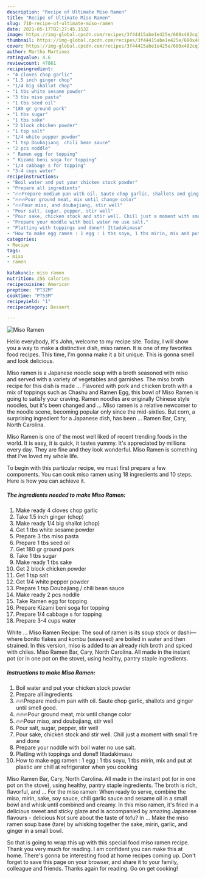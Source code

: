 ```yaml
---
description: "Recipe of Ultimate Miso Ramen"
title: "Recipe of Ultimate Miso Ramen"
slug: 710-recipe-of-ultimate-miso-ramen
date: 2021-05-17T02:27:45.153Z
image: https://img-global.cpcdn.com/recipes/3f44415abe1e425e/680x482cq70/miso-ramen-recipe-main-photo.jpg
thumbnail: https://img-global.cpcdn.com/recipes/3f44415abe1e425e/680x482cq70/miso-ramen-recipe-main-photo.jpg
cover: https://img-global.cpcdn.com/recipes/3f44415abe1e425e/680x482cq70/miso-ramen-recipe-main-photo.jpg
author: Martha Martinez
ratingvalue: 4.6
reviewcount: 47861
recipeingredient:
- "4 cloves chop garlic"
- "1.5 inch ginger chop"
- "1/4 big shallot chop"
- "1 tbs white sesame powder"
- "3 tbs miso pasta"
- "1 tbs seed oil"
- "180 gr ground pork"
- "1 tbs sugar"
- "1 tbs sake"
- "2 block chicken powder"
- "1 tsp salt"
- "1/4 white pepper powder"
- "1 tsp Doubajiang  chili bean sauce"
- "2 pcs noddle"
- " Ramen egg for topping"
- " Kizami beni soga for topping"
- "1/4 cabbage s for topping"
- "3-4 cups water"
recipeinstructions:
- "Boil water and put your chicken stock powder"
- "Prepare all ingredients"
- "🔥🔥Prepare medium pan with oil. Saute chop garlic, shallots and ginger until smell good."
- "🔥🔥🔥Pour ground meat, mix until change color"
- "🔥🔥Pour miso, and doubajiang, stir well"
- "Pour salt, sugar, pepper, stir well"
- "Pour sake, chicken stock and stir well. Chill just a moment with small fire and done"
- "Prepare your noddle with boil water no use salt."
- "Platting with toppings and done!! Ittadakimasu"
- "How to make egg ramen : 1 egg : 1 tbs soyu, 1 tbs mirin, mix and put at plastic anr chill at refrigerator when you cooking"
categories:
- Recipe
tags:
- miso
- ramen

katakunci: miso ramen 
nutrition: 256 calories
recipecuisine: American
preptime: "PT32M"
cooktime: "PT53M"
recipeyield: "1"
recipecategory: Dessert

---
```



![Miso Ramen](https://img-global.cpcdn.com/recipes/3f44415abe1e425e/680x482cq70/miso-ramen-recipe-main-photo.jpg)

Hello everybody, it's John, welcome to my recipe site. Today, I will show you a way to make a distinctive dish, miso ramen. It is one of my favorites food recipes. This time, I'm gonna make it a bit unique. This is gonna smell and look delicious.

Miso ramen is a Japanese noodle soup with a broth seasoned with miso and served with a variety of vegetables and garnishes. The miso broth recipe for this dish is made … Flavored with pork and chicken broth with a mix of toppings such as Chashu and Ramen Egg, this bowl of Miso Ramen is going to satisfy your craving. Ramen noodles are originally Chinese style noodles, but it&#39;s been changed and … Miso ramen is a relative newcomer to the noodle scene, becoming popular only since the mid-sixties. But corn, a surprising ingredient for a Japanese dish, has been … Ramen Bar, Cary, North Carolina.

Miso Ramen is one of the most well liked of recent trending foods in the world. It is easy, it is quick, it tastes yummy. It's appreciated by millions every day. They are fine and they look wonderful. Miso Ramen is something that I've loved my whole life.


To begin with this particular recipe, we must first prepare a few components. You can cook miso ramen using 18 ingredients and 10 steps. Here is how you can achieve it.

<!--inarticleads1-->

##### The ingredients needed to make Miso Ramen:

1. Make ready 4 cloves chop garlic
1. Take 1.5 inch ginger (chop)
1. Make ready 1/4 big shallot (chop)
1. Get 1 tbs white sesame powder
1. Prepare 3 tbs miso pasta
1. Prepare 1 tbs seed oil
1. Get 180 gr ground pork
1. Take 1 tbs sugar
1. Make ready 1 tbs sake
1. Get 2 block chicken powder
1. Get 1 tsp salt
1. Get 1/4 white pepper powder
1. Prepare 1 tsp Doubajiang / chili bean sauce
1. Make ready 2 pcs noddle
1. Take  Ramen egg for topping
1. Prepare  Kizami beni soga for topping
1. Prepare 1/4 cabbage s for topping
1. Prepare 3-4 cups water


White … Miso Ramen Recipe: The soul of ramen is its soup stock or dashi—where bonito flakes and kombu (seaweed) are boiled in water and then strained. In this version, miso is added to an already rich broth and spiced with chiles. Miso Ramen Bar, Cary, North Carolina. All made in the instant pot (or in one pot on the stove), using healthy, pantry staple ingredients. 

<!--inarticleads2-->

##### Instructions to make Miso Ramen:

1. Boil water and put your chicken stock powder
1. Prepare all ingredients
1. 🔥🔥Prepare medium pan with oil. Saute chop garlic, shallots and ginger until smell good.
1. 🔥🔥🔥Pour ground meat, mix until change color
1. 🔥🔥Pour miso, and doubajiang, stir well
1. Pour salt, sugar, pepper, stir well
1. Pour sake, chicken stock and stir well. Chill just a moment with small fire and done
1. Prepare your noddle with boil water no use salt.
1. Platting with toppings and done!! Ittadakimasu
1. How to make egg ramen : 1 egg : 1 tbs soyu, 1 tbs mirin, mix and put at plastic anr chill at refrigerator when you cooking


Miso Ramen Bar, Cary, North Carolina. All made in the instant pot (or in one pot on the stove), using healthy, pantry staple ingredients. The broth is rich, flavorful, and … For the miso ramen: When ready to serve, combine the miso, mirin, sake, soy sauce, chili garlic sauce and sesame oil in a small bowl and whisk until combined and creamy. In this miso ramen, it&#39;s fried in a delicious sweet and sticky glaze and is accompanied by amazing Japanese flavours - delicious Not sure about the taste of tofu? In … Make the miso ramen soup base (tare) by whisking together the sake, mirin, garlic, and ginger in a small bowl. 

So that is going to wrap this up with this special food miso ramen recipe. Thank you very much for reading. I am confident you can make this at home. There's gonna be interesting food at home recipes coming up. Don't forget to save this page on your browser, and share it to your family, colleague and friends. Thanks again for reading. Go on get cooking!
